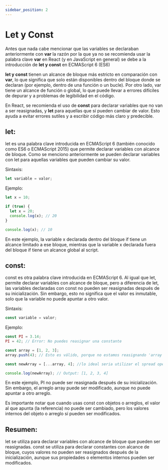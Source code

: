 ```yaml
---
sidebar_position: 2
---
```


# Let y Const

Antes que nada cabe mencionar que las variables se declaraban anteriormente con **var** la razón por la que ya no se recomienda usar la palabra clave **var** en React (y en JavaScript en general) se debe a la introducción de **let y const** en ECMAScript 6 (ES6)

**let y const** tienen un alcance de bloque más estricto en comparación con **var**, lo que significa que solo están disponibles dentro del bloque donde se declaran (por ejemplo, dentro de una función o un bucle). Por otro lado, var tiene un alcance de función o global, lo que puede llevar a errores difíciles de depurar y a problemas de legibilidad en el código.

En React, se recomienda el uso de **const** para declarar variables que no van a ser reasignadas, y **let** para aquellas que sí pueden cambiar de valor. Esto ayuda a evitar errores sutiles y a escribir código más claro y predecible.
## **let:**
let es una palabra clave introducida en ECMAScript 6 (también conocido como ES6 o ECMAScript 2015) que permite declarar variables con alcance de bloque. Como se menciono anteriormente se pueden declarar variables con let para aquellas variables que pueden cambiar su valor.

Sintaxis:

```javascript
let variable = valor;
```

Ejemplo:

```javascript
let x = 10;

if (true) {
  let x = 20;
  console.log(x); // 20
}

console.log(x); // 10
```

En este ejemplo, la variable x declarada dentro del bloque if tiene un alcance limitado a ese bloque, mientras que la variable x declarada fuera del bloque if tiene un alcance global al script.

## **const:**
const es otra palabra clave introducida en ECMAScript 6. Al igual que let, permite declarar variables con alcance de bloque, pero a diferencia de let, las variables declaradas con const no pueden ser reasignadas después de su inicialización. Sin embargo, esto no significa que el valor es inmutable, solo que la variable no puede apuntar a otro valor.

Sintaxis:

```javascript
const variable = valor;
```
Ejemplo:

```javascript
const PI = 3.14;
PI = 42; // Error: No puedes reasignar una constante

const array = [1, 2, 3];
array.push(4); // Esto es válido, porque no estamos reasignando 'array', si bien es valido no es lo ideal ya que estariamos mutando el array

const newArray = [...array, 4]; //lo ideal seria utilizar el spread operator para evitar mutar el arreglo original.

console.log(newArray); // Output: [1, 2, 3, 4] 
```

En este ejemplo, PI no puede ser reasignada después de su inicialización. Sin embargo, el arreglo array puede ser modificado, aunque no puede apuntar a otro arreglo.

Es importante notar que cuando usas const con objetos o arreglos, el valor al que apunta (la referencia) no puede ser cambiado, pero los valores internos del objeto o arreglo sí pueden ser modificados.

## **Resumen:**

let se utiliza para declarar variables con alcance de bloque que pueden ser reasignadas.
const se utiliza para declarar constantes con alcance de bloque, cuyos valores no pueden ser reasignados después de la inicialización, aunque sus propiedades o elementos internos pueden ser modificados.
